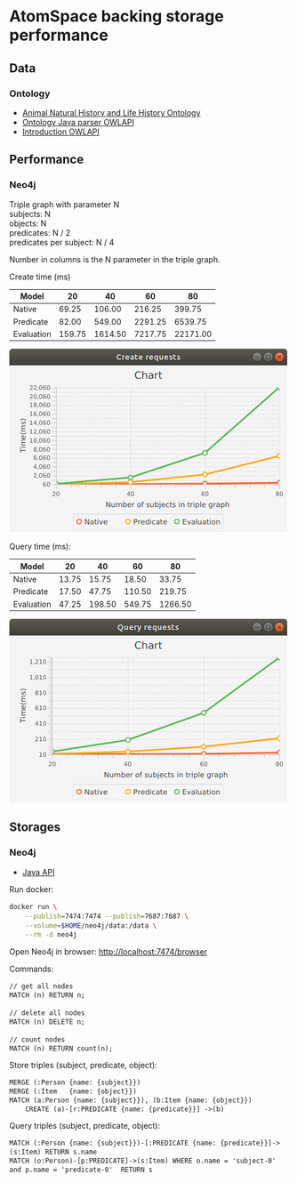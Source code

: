 # AtomSpace backing storage performance


## Data

### Ontology
* [Animal Natural History and Life History Ontology](http://aber-owl.net/ontology/ADW/)
* [Ontology Java parser OWLAPI](https://github.com/owlcs/owlapi/)
* [Introduction OWLAPI](http://syllabus.cs.manchester.ac.uk/pgt/2017/COMP62342/introduction-owl-api-msc.pdf)

## Performance

### Neo4j

Triple graph with parameter N  
subjects: N  
objects: N  
predicates: N / 2  
predicates per subject: N / 4


Number in columns is the N parameter in the triple graph.

Create time (ms)

|Model     |  20   |  40   | 60    | 80     |
|----------|-------|-------|-------|--------|
|Native    |69.25  |106.00 |216.25 |399.75  |
|Predicate |82.00  |549.00 |2291.25|6539.75 |
|Evaluation|159.75 |1614.50|7217.75|22171.00|

![Create requests](docs/images/time_create.png)

Query time (ms):

|Model     |  20  |  40  | 60   | 80    |
|----------|------|------|------|-------|
|Native    |13.75 |15.75 |18.50 |33.75  |
|Predicate |17.50 |47.75 |110.50|219.75 |
|Evaluation|47.25 |198.50|549.75|1266.50|

![Query requests](docs/images/time_query.png)

## Storages

### Neo4j

* [Java API](https://neo4j.com/docs/api/java-driver/current)

Run docker:
```bash
docker run \
    --publish=7474:7474 --publish=7687:7687 \
    --volume=$HOME/neo4j/data:/data \
    --rm -d neo4j
```

Open Neo4j in browser: [http://localhost:7474/browser](http://localhost:7474/browser)

Commands:
```cypher
// get all nodes
MATCH (n) RETURN n;

// delete all nodes
MATCH (n) DELETE n;

// count nodes
MATCH (n) RETURN count(n);
```

Store triples (subject, predicate, object):
```cypher
MERGE (:Person {name: {subject}})
MERGE (:Item   {name: {object}})
MATCH (a:Person {name: {subject}}), (b:Item {name: {object}})
    CREATE (a)-[r:PREDICATE {name: {predicate}}] ->(b)
```

Query triples (subject, predicate, object):
```cypher
MATCH (:Person {name: {subject}})-[:PREDICATE {name: {predicate}}]->(s:Item) RETURN s.name
MATCH (o:Person)-[p:PREDICATE]->(s:Item) WHERE o.name = 'subject-0' and p.name = 'predicate-0'  RETURN s

```